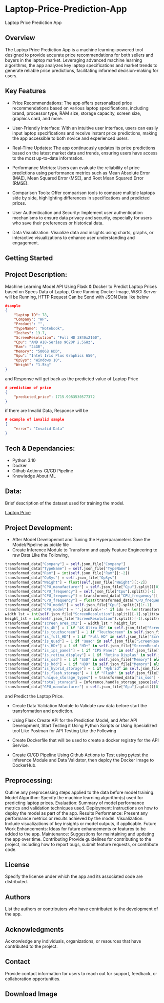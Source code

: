# Laptop-Price-Prediction-App 

Laptop Price Prediction App

## Overview

The Laptop Price Prediction App is a machine learning-powered tool designed to provide accurate price recommendations for both sellers and buyers in the laptop market. Leveraging advanced machine learning algorithms, the app analyzes key laptop specifications and market trends to generate reliable price predictions, facilitating informed decision-making for users.

## Key Features

- Price Recommendations: The app offers personalized price recommendations based on various laptop specifications, including brand, processor type, RAM size, storage capacity, screen size, graphics card, and more.

- User-Friendly Interface: With an intuitive user interface, users can easily input laptop specifications and receive instant price predictions, making the app accessible to both novice and experienced users.

- Real-Time Updates: The app continuously updates its price predictions based on the latest market data and trends, ensuring users have access to the most up-to-date information.

- Performance Metrics: Users can evaluate the reliability of price predictions using performance metrics such as Mean Absolute Error (MAE), Mean Squared Error (MSE), and Root Mean Squared Error (RMSE).

- Comparison Tools: Offer comparison tools to compare multiple laptops side by side, highlighting differences in specifications and predicted prices.

- User Authentication and Security: Implement user authentication mechanisms to ensure data privacy and security, especially for users who save their preferences or historical data.

- Data Visualization: Visualize data and insights using charts, graphs, or interactive visualizations to enhance user understanding and engagement.

## Getting Started

## Project Description:

Machine Learning Model API Using Flask & Docker to Predict Laptop Prices based on Specs Data of Laptop, Once Running Docker Image, WSGI Server will be Running, HTTP Request Can be Send with JSON Data like below

```json
#sample
{
    "laptop_ID": 78,
    "Company": "HP",
    "Product": "",
    "TypeName": "Notebook",
    "Inches": 13.7,
    "ScreenResolution": "Full HD 3840x2160",
    "Cpu": "AMD A10-Series 9620P 2.5GHz",
    "Ram": "24GB",
    "Memory": "500GB HDD",
    "Gpu": "Intel Iris Plus Graphics 650",
    "OpSys": "Windows 10",
    "Weight": "1.5kg"
}
```
and Response will get back as the predicted value of Laptop Price
```json
# prediction of price
{
    "predicted_price": 1715.9983530577372
}
```
if there are Invalid Data, Response will be
```json
# example of invalid sample
{
    "error": "Invalid Data"
}
```
## Tech & Dependancies:

- Python 3.10
- Docker
- Github Actions-CI/CD Pipeline
- Knowledge About ML

## Data:

Brief description of the dataset used for training the model.

[Laptop Price](https://www.kaggle.com/datasets/muhammetvarl/laptop-price)

## Project Development:

- After Model Developemnt and Tuning the Hyperparameters Save the Model/Pipeline as pickle file
- Create Inference Module to Transform and apply Feature Engineering to raw Data Like the Following,
```python
transformed_data["Company"] = self.json_file["Company"]
transformed_data["TypeName"] = self.json_file["TypeName"]
transformed_data["Ram"] = int(self.json_file["Ram"][:-2])
transformed_data["OpSys"] = self.json_file["OpSys"]
transformed_data["Weight"] = float(self.json_file["Weight"][:-2])
transformed_data["CPU_manufacturer"] = self.json_file["Cpu"].split()[0]
transformed_data["CPU_frequency"] = self.json_file["Cpu"].split()[-1]
transformed_data["CPU_frequency"] = transformed_data["CPU_frequency"][:-3]
transformed_data["CPU_frequency"] = float(transformed_data["CPU_frequency"])
transformed_data["CPU_model"] = self.json_file["Cpu"].split()[1:-1]
transformed_data["CPU_model"] = ''.join(val+'-' if idx != len(transformed_data["CPU_model"])-1 else val for idx, val in enumerate(transformed_data["CPU_model"]))
width_lst = int(self.json_file["ScreenResolution"].split()[-1].split(sep = "x")[0]) * 0.0264583333
height_lst = int(self.json_file["ScreenResolution"].split()[-1].split(sep = "x")[1]) * 0.0264583333
transformed_data["screen_area_cm2"] = width_lst * height_lst
transformed_data["is_4K"] = 1 if "4K Ultra HD" in self.json_file["ScreenResolution"] else 0
transformed_data["is_touchscreen"] = 1 if "Touchscreen" in self.json_file["ScreenResolution"] else 0
transformed_data["is_full_HD"] = 1 if "Full HD" in self.json_file["ScreenResolution"] else 0
transformed_data["is_Quad"] = 1 if "Quad" in self.json_file["ScreenResolution"] else 0
transformed_data["is_HD+"] = 1 if "HD+" in self.json_file["ScreenResolution"] else 0
transformed_data["is_ips_panel"] = 1 if "IPS Panel" in self.json_file["ScreenResolution"] else 0
transformed_data["is_retina_display"] = 1 if "Retina Display" in self.json_file["ScreenResolution"] else 0
transformed_data["is_ssd"] = 1 if "SSD" in self.json_file["Memory"] else 0
transformed_data["is_hdd"] = 1 if "HDD" in self.json_file["Memory"] else 0
transformed_data["is_hybrid_storage"] = 1 if "Hybrid" in self.json_file["Memory"] else 0
transformed_data["is_flash_storage"] = 1 if "Flash" in self.json_file["Memory"] else 0
transformed_data["unique_storage_types"] = transformed_data["is_ssd"] + transformed_data["is_hdd"] + transformed_data["is_hybrid_storage"] + transformed_data["is_flash_storage"]
transformed_data["total_storage"] = Inference.handle_storage_space(self.json_file["Memory"])
transformed_data["GPU_manufacturer"] = self.json_file["Gpu"].split()[0]
```
 and Predict the Laptop Price.
 - Create Data Validation Module to Validate raw data before start the transformation and prediction.
 - Using Flask Create API for the Prediction Model, and After API Development, Start Testing it Using Python Scripts or Using Specialized tool Like Postman for API Testing Like the Following

- Create Dockerfile that will be used to create a docker registry for the API Service.
- Create CI/CD Pipeline Using Github Actions to Test using pytest the Inference Module and Data Validator, then deploy the Docker Image to DockerHub.

## Preprocessing:

Outline any preprocessing steps applied to the data before model training.
Model
Algorithm: Specify the machine learning algorithm(s) used for predicting laptop prices.
Evaluation: Summary of model performance metrics and validation techniques used.
Deployment: Instructions on how to deploy the model as part of the app.
Results
Performance: Present any performance metrics or results achieved by the model.
Visualization: Include visualizations of key insights or model outputs, if applicable.
Future Work
Enhancements: Ideas for future enhancements or features to be added to the app.
Maintenance: Suggestions for maintaining and updating the app over time.
Contributing
Provide guidelines for contributing to the project, including how to report bugs, submit feature requests, or contribute code.

## License
Specify the license under which the app and its associated code are distributed.

## Authors
List the authors or contributors who have contributed to the development of the app.

## Acknowledgments
Acknowledge any individuals, organizations, or resources that have contributed to the project.

## Contact
Provide contact information for users to reach out for support, feedback, or collaboration opportunities.

## Download Image
```

